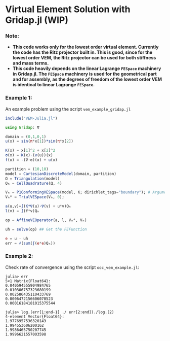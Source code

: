 # Virtual Element Solution with Gridap.jl (WIP)

### **Note**: 
- **This code works only for the lowest order virtual element. Currently the code has the Ritz projector built in. This is good, since for the lowest order VEM, the Ritz projector can be used for both stiffness and mass terms.**
- **This code heavily depends on the linear Lagrange `FESpace` machinery in Gridap.jl. The `FESpace` machinery is used for the geometrical part and for assembly, as the degrees of freedom of the lowest order VEM is identical to linear Lagrange `FESpace`.**

### Example 1:

An example problem using the script `vem_example_gridap.jl`

```julia
include("VEM-Julia.jl")

using Gridap: ∇

domain = (0,1,0,1)
u(x) = sin(π*x[1])*sin(π*x[2])

K(x) = x[1]^2 + x[2]^2
σ(x) = K(x)⋅(∇(u))(x)
f(x) = -(∇⋅σ)(x) + u(x)

partition = (10,10)
model = CartesianDiscreteModel(domain, partition)
Ω = Triangulation(model)
Qₕ = CellQuadrature(Ω, 4)

Vₕ = P1ConformingVESpace(model, K; dirichlet_tags="boundary"); # Argument K to define the scaling of the stability term
Vₕ⁰ = TrialVESpace(Vₕ, 0);

a(u,v)=∫(K*∇(u)⋅∇(v) + u*v)Qₕ
l(v) = ∫(f*v)Qₕ

op = AffineVEOperator(a, l, Vₕ⁰, Vₕ)

uh = solve(op) ## Get the FEFunction

e = u - uh
err = √(sum(∫(e*e)Qₕ))
```

### Example 2:

Check rate of convergence using the script `ooc_vem_example.jl`:
  ```
 julia> err
5×1 Matrix{Float64}:
 0.040594555904984765
 0.010306757323680199
 0.002586435110433769
 0.0006472156606070523
 0.00016184181015375544

julia> log.(err[1:end-1] ./ err[2:end])./log.(2)
4-element Vector{Float64}:
 1.9776957536320143
 1.994553606200162
 1.9986465750207745
 1.9996621557003598
  ```
  
  
